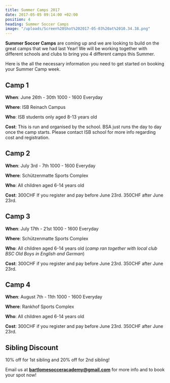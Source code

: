 ```yaml
---
title: Summer Camps 2017
date: 2017-05-05 09:14:00 +02:00
position: 4
heading: Summer Soccer Camps
image: "/uploads/Screen%20Shot%202017-05-03%20at%2010.34.38.png"
---
```


**Summer Soccer Camps** are coming up and we are looking to build on the great camps that we had last Year! We will be working together with different schools and clubs to bring you 4 different camps this Summer.

Here is the all the necessary information you need to get started on booking your Summer Camp week.

## Camp 1
**When**: June 26th - 30th 1000 - 1600 Everyday

**Where**: ISB Reinach Campus

**Who**: ISB students only aged 8-13 years old

**Cost**: This is run and organised by the school. BSA just runs the day to day once the camp starts. Please contact ISB school for more info regarding cost and registration.

## Camp 2
**When**: July 3rd - 7th 1000 - 1600 Everyday

**Where**: Schützenmatte Sports Complex

**Who**: All children aged 6-14 years old

**Cost**: 300CHF If you register and pay before June 23rd. 350CHF after June 23rd.

## Camp 3
**When**: July 17th - 21st 1000 - 1600 Everyday

**Where**: Schützenmatte Sports Complex

**Who**: All children aged 6-14 years old (*camp ran together with local club BSC Old Boys in English and German*)

**Cost**: 300CHF if you register and pay before June 23rd. 350CHF after June 23rd.

## Camp 4
**When**: August 7th - 11th 1000 - 1600 Everyday

**Where**: Rankhof Sports Complex

**Who**: All children aged 6-14 years old

**Cost**: 300CHF if you register and pay before June 23rd. 350CHF after June 23rd.

## Sibling Discount
10% off for 1st sibling and 20% off for 2nd sibling!

Email us at **bartlomesocceracademy@gmail.com** for more info and to book your spot now!